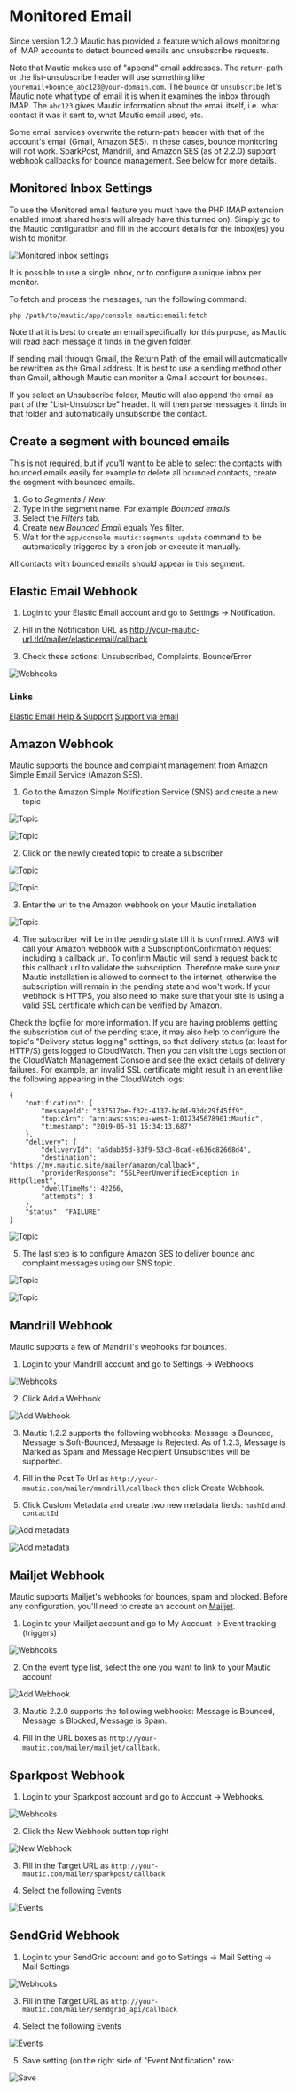 # Monitored Email
Since version 1.2.0 Mautic has provided a feature which allows monitoring of IMAP accounts to detect bounced emails and unsubscribe requests.

Note that Mautic makes use of "append" email addresses. The return-path or the list-unsubscribe header will use something like `youremail+bounce_abc123@your-domain.com`. The `bounce` or `unsubscribe` let's Mautic note what type of email it is when it examines the inbox through IMAP. The `abc123` gives Mautic information about the email itself, i.e. what contact it was it sent to, what Mautic email used, etc. 

Some email services overwrite the return-path header with that of the account's email (Gmail, Amazon SES). In these cases, bounce monitoring will not work. SparkPost, Mandrill, and Amazon SES (as of 2.2.0) support webhook callbacks for bounce management. See below for more details. 

## Monitored Inbox Settings
To use the Monitored email feature you must have the PHP IMAP extension enabled (most shared hosts will already have this turned on).  Simply go to the Mautic configuration and fill in the account details for the inbox(es) you wish to monitor.

![Monitored inbox settings](media/asset-monitored-inbox-settings.png "Monitored inbox settings")

It is possible to use a single inbox, or to configure a unique inbox per monitor.

To fetch and process the messages, run the following command:

```
php /path/to/mautic/app/console mautic:email:fetch
```

Note that it is best to create an email specifically for this purpose, as Mautic will read each message it finds in the given folder.

If sending mail through Gmail, the Return Path of the email will automatically be rewritten as the Gmail address. It is best to use a sending method other than Gmail, although Mautic can monitor a Gmail account for bounces.

If you select an Unsubscribe folder, Mautic will also append the email as part of the "List-Unsubscribe" header. It will then parse messages it finds in that folder and automatically unsubscribe the contact.

## Create a segment with bounced emails

This is not required, but if you'll want to be able to select the contacts with bounced emails easily for example to delete all bounced contacts, create the segment with bounced emails.

1. Go to *Segments* / *New*.
2. Type in the segment name. For example *Bounced emails*.
3. Select the *Filters* tab.
4. Create new *Bounced Email* equals Yes filter.
5. Wait for the `app/console mautic:segments:update` command to be automatically triggered by a cron job or execute it manually.

All contacts with bounced emails should appear in this segment.

## Elastic Email Webhook

1) Login to your Elastic Email account and go to Settings -> Notification.

2) Fill in the Notification URL as http://your-mautic-url.tld/mailer/elasticemail/callback

3) Check  these actions:  Unsubscribed, Complaints, Bounce/Error

![Webhooks](media/elasticemail_webhook_1.png "Elastic Email notification")

### Links

[Elastic Email Help & Support](https://elasticemail.com/support)
[Support via email](http://support.elasticemail.com/)

## Amazon Webhook
Mautic supports the bounce and complaint management from Amazon Simple Email Service (Amazon SES).

1) Go to the Amazon Simple Notification Service (SNS) and create a new topic

![Topic](media/amazon_webhook_1.png "Create topic")

![Topic](media/amazon_webhook_2.png "Name your topic")

2) Click on the newly created topic to create a subscriber

![Topic](media/amazon_webhook_3.png "Go to the topic")

![Topic](media/amazon_webhook_4.png "New subscriber")

3) Enter the url to the Amazon webhook on your Mautic installation

![Topic](media/amazon_webhook_5.png "Enter url to Mautic")

4) The subscriber will be in the pending state till it is
confirmed. AWS will call your Amazon webhook with a
SubscriptionConfirmation request including a callback url. To confirm
Mautic will send a request back to this callback url to validate the
subscription. Therefore make sure your Mautic installation is allowed
to connect to the internet, otherwise the subscription will remain in
the pending state and won't work. If your webhook is HTTPS, you also
need to make sure that your site is using a valid SSL certificate
which can be verified by Amazon.

Check the logfile for more information.  If you are having problems
getting the subscription out of the pending state, it may also help to
configure the topic's "Delivery status logging" settings, so that
delivery status (at least for HTTP/S) gets logged to CloudWatch.  Then
you can visit the Logs section of the CloudWatch Management Console
and see the exact details of delivery failures.  For example, an
invalid SSL certificate might result in an event like the following
appearing in the CloudWatch logs:

    {
        "notification": {
            "messageId": "337517be-f32c-4137-bc8d-93dc29f45ff9",
            "topicArn": "arn:aws:sns:eu-west-1:012345678901:Mautic",
            "timestamp": "2019-05-31 15:34:13.687"
        },
        "delivery": {
            "deliveryId": "a5dab35d-83f9-53c3-8ca6-e636c82668d4",
            "destination": "https://my.mautic.site/mailer/amazon/callback",
            "providerResponse": "SSLPeerUnverifiedException in HttpClient",
            "dwellTimeMs": 42266,
            "attempts": 3
        },
        "status": "FAILURE"
    }

![Topic](media/amazon_webhook_6.png "Confirmation pending")

5) The last step is to configure Amazon SES to deliver bounce and complaint messages using our SNS topic.

![Topic](media/amazon_webhook_7.png "Configure Amazon SES")

![Topic](media/amazon_webhook_8.png "Select SNS topic")

## Mandrill Webhook

Mautic supports a few of Mandrill's webhooks for bounces.

1) Login to your Mandrill account and go to Settings -> Webhooks

![Webhooks](media/mandrill_webhook_1.png "Mandrill webhooks")

2) Click Add a Webhook

![Add Webhook](media/mandrill_webhook_2.png "Add webhook")

3) Mautic 1.2.2 supports the following webhooks: Message is Bounced, Message is Soft-Bounced, Message is Rejected.  As of 1.2.3, Message is Marked as Spam and Message Recipient Unsubscribes will be supported.

4) Fill in the Post To Url as `http://your-mautic.com/mailer/mandrill/callback` then click Create Webhook.

5) Click Custom Metadata and create two new metadata fields: `hashId` and `contactId`

![Add metadata](media/mandrill_webhook_5.png "Add metadata")

![Add metadata](media/mandrill_webhook_4.png "Add metadata")

## Mailjet Webhook

Mautic supports Mailjet's webhooks for bounces, spam and blocked. Before any configuration, you'll need to create an account on [Mailjet](http://www.mailjet.com/).

1) Login to your Mailjet account and go to My Account -> Event tracking (triggers)

![Webhooks](media/mailjet_webhook_1.png "Mailjet webhooks")

2) On the event type list, select the one you want to link to your Mautic account

![Add Webhook](media/mailjet_webhook_2.png "Add webhook")

3) Mautic 2.2.0 supports the following webhooks: Message is Bounced, Message is Blocked, Message is Spam.

4) Fill in the URL boxes as `http://your-mautic.com/mailer/mailjet/callback`.

## Sparkpost Webhook

1) Login to your Sparkpost account and go to Account -> Webhooks.

![Webhooks](media/sparkpost_webhook_1.png "Sparkpost webhooks")

2) Click the New Webhook button top right

![New Webhook](media/sparkpost_webhook_2.png "New webhook")

3) Fill in the Target URL as `http://your-mautic.com/mailer/sparkpost/callback`

4) Select the following Events

![Events](media/sparkpost_webhook_3.png "Events")

## SendGrid Webhook

1) Login to your SendGrid account and go to Settings -> Mail Setting -> Mail Settings

![Webhooks](media/sendgrid_webhook_1.png "SendGrid webhooks")

3) Fill in the Target URL as `http://your-mautic.com/mailer/sendgrid_api/callback`

4) Select the following Events

![Events](media/sendgrid_webhook_2.png "Events")

5) Save setting (on the right side of "Event Notification" row:

![Save](media/sendgrid_webhook_3.png "Save")

